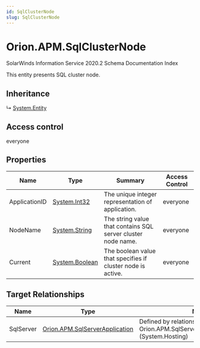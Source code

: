 ```yaml
---
id: SqlClusterNode
slug: SqlClusterNode
---
```


# Orion.APM.SqlClusterNode

SolarWinds Information Service 2020.2 Schema Documentation Index

This entity presents SQL cluster node.

## Inheritance

↳ [System.Entity](./../System/Entity)

## Access control

everyone

## Properties

| Name | Type | Summary | Access Control |
| ------ | ------ | ------ | ------ |
| ApplicationID | [System.Int32](https://docs.microsoft.com/en-us/dotnet/api/system.int32) | The unique integer representation of application. | everyone |
| NodeName | [System.String](https://docs.microsoft.com/en-us/dotnet/api/system.string) | The string value that contains SQL server cluster node name. | everyone |
| Current | [System.Boolean](https://docs.microsoft.com/en-us/dotnet/api/system.boolean) | The boolean value that specifies if cluster node is active. | everyone |

## Target Relationships

| Name | Type | Notes |
| ------ | ------ | ------ |
| SqlServer | [Orion.APM.SqlServerApplication](./../Orion.APM/SqlServerApplication) | Defined by relationship Orion.APM.SqlServerHostsSqlClusterNodes (System.Hosting) |

